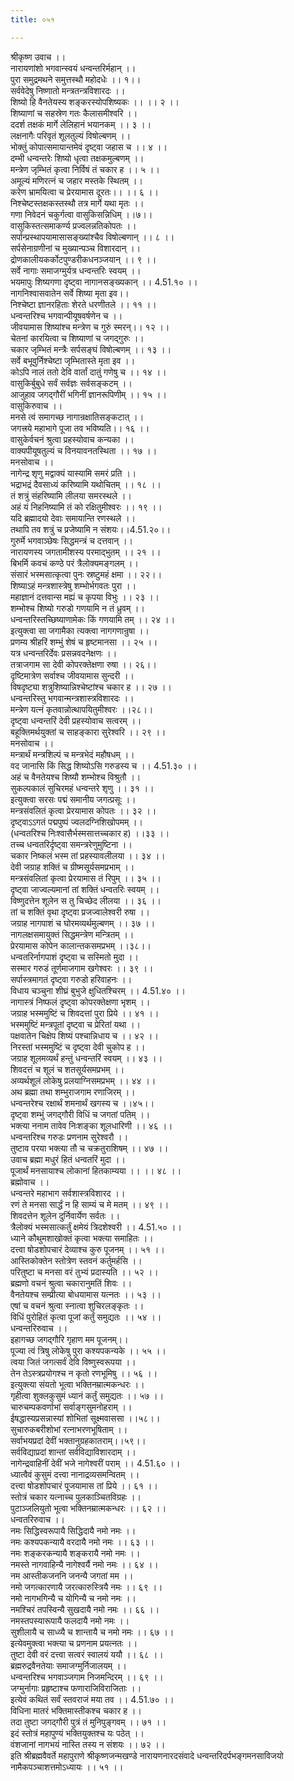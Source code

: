 ```yaml
---
title: ०५१

---
```

श्रीकृष्ण उवाच ।।  
नारायणांशो भगवान्स्वयं धन्वन्तरिर्महान् ।।  
पुरा समुद्रमथने समुत्तस्थौ महोदधेः ।। १।।  
सर्ववेदेषु निष्णातो मन्त्रतन्त्रविशारदः ।।  
शिष्यो हि वैनतेयस्य शङ्करस्योपशिष्यकः ।। ।। २ ।।  
शिष्याणां च सहस्रेण गतः कैलासमीश्वरि ।।  
ददर्श तक्षकं मार्गे लेलिहानं भयानकम् ।। ३ ।।  
लक्षनागैः परिवृतं शूलतुल्यं विषोल्बणम् ।।  
भोक्तुं कोपात्समायान्तमेवं दृष्ट्वा जहास च ।। ४ ।।  
दम्भी धन्वन्तरेः शिष्यो धृत्वा तक्षकमुल्बणम् ।।  
मन्त्रेण जृम्भितं कृत्वा निर्विषं तं चकार ह ।। ५ ।।  
अमूल्यं मणिरत्नं च जहार मस्तके स्थितम् ।।  
करेण भ्रामयित्वा च प्रेरयामास दूरतः।। ।। ६ ।।  
निश्चेष्टस्तक्षकस्तस्थौ तत्र मार्गे यथा मृतः ।।  
गणा निवेदनं चकुर्गत्वा वासुकिसन्निधिम् ।।७।।  
वासुकिस्तत्समाकर्ण्य प्रज्वलन्नतिकोपतः ।।  
सर्पान्प्रस्थापयामासासङ्ख्यांश्चैव विषोल्बणान् ।। ८ ।।  
सर्पसेनाग्रणीनां च मुख्यान्पञ्च विशारदान् ।।  
द्रोणकालीयकर्कोटपुण्डरीकधनञ्जयान् ।। ९ ।।  
सर्वे नागाः समाजग्मुर्यत्र धन्वन्तरिः स्वयम् ।।  
भयमापुः शिष्यगणा दृष्ट्वा नागानसङ्ख्यकान् ।। 4.51.१० ।।  
नागनिश्वासवातेन सर्वे शिष्या मृता इव।।  
निश्चेष्टा ज्ञानरहिताः शेरते धरणीतले ।। ११ ।।  
धन्वन्तरिश्च भगवान्पीयूषवर्षणेन च ।।  
जीवयामास शिष्यांश्च मन्त्रेण च गुरुं स्मरन्।। १२ ।।  
चेतनां कारयित्वा च शिष्याणां च जगद्गुरुः ।।  
चकार जृम्भितं मन्त्रैः सर्पसङ्घं विषोल्बणम् ।। १३ ।।  
सर्वे बभूवुर्निश्चेष्टा जृम्भितास्ते मृता इव ।।  
कोऽपि नालं ततो देवि वार्तां दातुं गणेषु च ।। १४ ।।  
वासुकिर्बुबुधे सर्वं सर्वज्ञः सर्वसङ्कटम् ।।  
आजुहाव जगद्गौरीं भगिनीं ज्ञानरूपिणीम् ।। १५ ।।  
वासुकिरुवाच ।।  
मनसे त्वं समागच्छ नागान्रक्षातिसङ्कटात् ।।  
जगत्त्रये महाभागे पूजा तव भविष्यति।। १६ ।।  
वासुकेर्वचनं श्रुत्वा प्रहस्योवाच कन्यका ।।  
वाक्यपीयूषतुल्यं च विनयावनतस्थिता ।। १७ ।।  
मनसोवाच ।।  
नागेन्द्र शृणु मद्वाक्यं यास्यामि समरं प्रति ।।  
भद्राभद्रं दैवसाध्यं करिष्यामि यथोचितम् ।। १८ ।।  
तं शत्रुं संहरिष्यामि लीलया समरस्थले ।।  
अहं यं निहनिष्यामि तं को रक्षितुमीश्वरः ।। १९ ।।  
यदि ब्रह्मादयो देवाः समायान्ति रणस्थले ।।  
तथापि तव शत्रुं च प्रजेष्यामि न संशयः।।4.51.२०।।  
गुरुर्मे भगवाञ्छेषः सिद्धमन्त्रं च दत्तवान् ।।  
नारायणस्य जगतामीशस्य परमाद्भुतम् ।। २१ ।।  
बिभर्मि कवचं कण्ठे परं त्रैलोक्यमङ्गलम् ।।  
संसारं भस्मसात्कृत्वा पुनः स्रष्टुमहं क्षमा ।। २२।।  
शिष्याऽहं मन्त्रशास्त्रेषु शम्भोर्भगवतः पुरा ।।  
महाज्ञानं दत्तवान्स मह्यं च कृपया विभुः ।। २३ ।।  
शम्भोश्च शिष्यो गरुडो गणयामि न तं ध्रुवम् ।।  
धन्वन्तरिस्तच्छिष्याणामेकः किं गणयामि तम् ।। २४ ।।  
इत्युक्त्वा सा जगामैका त्यक्त्वा नागगणान्रुषा ।।  
प्रणम्य श्रीहरिं शम्भुं शेषं च हृष्टमानसा ।। २५ ।।  
यत्र धन्वन्तरिर्देवः प्रसन्नवदनेक्षणः ।।  
तत्राजगाम सा देवी कोपरक्तेक्षणा रुषा ।। २६।।  
दृष्टिमात्रेण सर्वाश्च जीवयामास सुन्दरी ।।  
विषदृष्ट्या शत्रुशिष्यान्निश्चेष्टांश्च चकार ह ।। २७ ।।  
धन्वन्तरिस्तु भगवान्मन्त्रशास्त्रविशारदः ।।  
मन्त्रेण यत्नं कृतवान्नोत्थापयितुमीश्वरः ।।२८।।  
दृष्ट्वा धन्वन्तरिं देवी प्रहस्योवाच सत्वरम् ।।  
बहूक्तिमर्थयुक्तां च साहङ्कारा सुरेश्वरि ।। २९ ।।  
मनसोवाच ।।  
मन्त्रार्थं मन्त्रशिल्पं च मन्त्रभेदं महौषधम् ।।  
वद जानासि किं सिद्ध शिष्योऽसि गरुडस्य च ।। 4.51.३० ।।  
अहं च वैनतेयश्च शिष्यौ शम्भोश्च विश्रुतौ ।।  
सुकल्पकालं सुचिरमहं धन्वन्तरे शृणु ।। ३१ ।।  
इत्युक्त्वा सरसः पद्मं समानीय जगत्प्रसूः ।।  
मन्त्रसंवलितं कृत्वा प्रेरयामास कोपतः ।। ३२ ।।  
दृष्ट्वाऽऽगतं पद्मपुष्पं ज्वलदग्निशिखोपमम् ।।  
(धन्वतरिश्च निःश्वासैर्भस्मसात्तच्चकार ह) ।।३३ ।।  
तच्च धन्वतरिर्दृष्ट्वा समन्त्ररेणुमुष्टिना ।।  
चकार निष्कलं भस्म तां प्रहस्यावलीलया ।। ३४ ।।  
देवी जग्राह शक्तिं च ग्रीष्मसूर्यसमप्रभाम् ।।  
मन्त्रसंवलितां कृत्वा प्रेरयामास तं रिपुम् ।। ३५ ।।  
दृष्ट्वा जाज्वल्यमानां तां शक्तिं धन्वतरिः स्वयम् ।।  
विष्णुदत्तेन शूलेन स तु चिच्छेद लीलया ।। ३६ ।।  
तां च शक्तिं वृथा दृष्ट्वा प्रजज्वालेश्वरी रुषा ।।  
जग्राह नागपाशं च घोरमव्यर्थमुल्बणम् ।। ३७ ।।  
नागलक्षसमायुक्तं सिद्धमन्त्रेण मन्त्रितम् ।।  
प्रेरयामास कोपेन कालान्तकसमप्रभम् ।।३८।।  
धन्वतरिर्नागपाशं दृष्ट्वा च सस्मितो मुदा ।।  
सस्मार गरुडं तूर्णमाजगाम खगेश्वरः ।। ३९ ।।  
सर्पास्त्रमागतं दृष्ट्वा गरुडो हरिवाहनः ।।  
विधाय चञ्चुना शीघ्रं बुभुजे क्षुधितश्चिरम् ।। 4.51.४० ।।  
नागास्त्रं निष्फलं दृष्ट्वा कोपरक्तेक्षणा भृशम् ।।  
जग्राह भस्ममुष्टिं च शिवदत्तां पुरा प्रिये ।। ४१ ।।  
भस्ममुष्टिं मन्त्रपूतां दृष्ट्वा च प्रेरितां यथा ।।  
पक्षवातेन चिक्षेप शिष्यं पश्चान्निधाय च ।। ४२ ।।  
निरस्तां भस्ममुष्टिं च दृष्ट्वा देवी चुकोप ह ।।  
जग्राह शूलमव्यर्थं हन्तुं धन्वन्तरिं स्वयम् ।। ४३ ।।  
शिवदत्तं च शूलं च शतसूर्यसमप्रभम् ।।  
अव्यर्थशूलं लोकेषु प्रलयाग्निसमप्रभम् ।। ४४ ।।  
अथ ब्रह्मा तथा शम्भुराजगाम रणाजिरम् ।।  
धन्वन्तरेश्च रक्षार्थं शमनार्थं खगस्य च ।।४५।।  
दृष्ट्वा शम्भुं जगद्गौरी विधिं च जगतां पतिम् ।।  
भक्त्या ननाम तावेव निःशङ्का शूलधारिणी ।। ४६ ।।  
धन्वन्तरिश्च गरुडः प्रणनाम सुरेश्वरौ ।।  
तुष्टाव परया भक्त्या तौ च चक्रतुराशिषम् ।। ४७ ।।  
उवाच ब्रह्मा मधुरं हितं धन्वतरिं मुदा ।।  
पूजार्थं मनसायाश्च लोकानां हितकाम्यया ।। ।। ४८ ।।  
ब्रह्मोवाच ।।  
धन्वन्तरे महाभाग सर्वशास्त्रविशारद ।।  
रणं ते मनसा सार्द्धं न हि साम्यं च मे मतम् ।। ४९ ।।  
शिवदत्तेन शूलेन दुर्निवार्येण सर्वतः ।।  
त्रैलोक्यं भस्मसात्कर्तुं क्षमेयं त्रिदशेश्वरी ।। 4.51.५० ।।  
ध्याने कौथुमशाखोक्तं कृत्वा भक्त्या समाहितः ।।  
दत्त्वा षोडशोपचारं देव्याश्च कुरु पूजनम् ।। ५१ ।।  
आस्तिकोक्तेन स्तोत्रेण स्तवनं कर्तुमर्हसि ।।  
परितुष्टा च मनसा वरं तुभ्यं प्रदास्यति ।। ५२ ।।  
ब्रह्मणो वचनं श्रुत्वा चकारानुमतिं शिवः ।।  
वैनतेयश्च सम्प्रीत्या बोधयामास यत्नतः ।। ५३ ।।  
एषां च वचनं श्रुत्वा स्नात्वा शुचिरलङ्कृतः ।।  
विधिं पुरोहितं कृत्वा पूजां कर्तुं समुद्यतः ।। ५४ ।।  
धन्वन्तरिरुवाच ।।  
इहागच्छ जगद्गौरि गृहाण मम पूजनम्।।  
पूज्या त्वं त्रिषु लोकेषु पुरा कश्यपकन्यके ।। ५५ ।।  
त्वया जितं जगत्सर्वं देवि विष्णुस्वरूपया ।।  
तेन तेऽस्त्रप्रयोगश्च न कृतो रणभूमिषु ।। ५६ ।।  
इत्युक्त्या संयतो भूत्वा भक्तिनम्रात्मकन्धरः ।।  
गृहीत्वा शुक्लकुसुमं ध्यानं कर्तुं समुद्यतः ।। ५७ ।।  
चारुचम्पकवर्णाभां सर्वाङ्गसुमनोहराम् ।।  
ईषद्धास्यप्रसन्नास्यां शोभितां सूक्ष्मवाससा ।।५८।।  
सुचारुकबरीशोभां रत्नाभरणभूषिताम् ।।  
सर्वाभयप्रदां देवीं भक्तानुग्रहकातराम्।।५९।।  
सर्वविद्याप्रदां शान्तां सर्वविद्याविशारदाम् ।।  
नागेन्द्रवाहिनीं देवीं भजे नागेश्वरीं पराम् ।। 4.51.६० ।।  
ध्यात्वैवं कुसुमं दत्त्वा नानाद्रव्यसमन्वितम् ।।  
दत्त्वा षोडशोपचारं पूजयामास तां प्रिये ।। ६१ ।।  
स्तोत्रं चकार यत्नाच्च पुलकाञ्चितविग्रहः ।।  
पुटाञ्जलियुतो भूत्वा भक्तिनम्रात्मकन्धरः ।। ६२ ।।  
धन्वतरिरुवाच ।।  
नमः सिद्धिस्वरूपायै सिद्धिदायै नमो नमः ।।  
नमः कश्यपकन्यायै वरदायै नमो नमः ।। ६३ ।।  
नमः शङ्करकन्यायै शङ्करायै नमो नमः ।।  
नमस्ते नागवाहिन्यै नागेश्वर्यै नमो नमः ।। ६४ ।।  
नम आस्तीकजननि जनन्यै जगतां मम ।।  
नमो जगत्कारणायै जरत्कारुस्त्रियै नमः ।। ६९ ।।  
नमो नागभगिन्यै च योगिन्यै च नमो नमः ।।  
नमश्चिरं तपस्विन्यै सुखदायै नमो नमः ।। ६६ ।।  
नमस्तपस्यारूपायै फलदायै नमो नमः ।।  
सुशीलायै च साध्व्यै च शान्तायै च नमो नमः ।। ६७ ।।  
इत्येवमुक्त्वा भक्त्या च प्रणनाम प्रयत्नतः ।।  
तुष्टा देवी वरं दत्त्वा सत्वरं स्वालयं ययौ ।। ६८ ।।  
ब्रह्मरुद्रवैनतेयाः समाजग्मुर्निजालयम् ।।  
धन्वन्तरिश्च भगवाञ्जगाम निजमन्दिरम् ।। ६९ ।।  
जग्मुर्नागाः प्रहृष्टाश्च फणाराजिविराजिताः ।।  
इत्येवं कथितं सर्वं स्तवराजं मया तव ।। 4.51.७० ।।  
विधिना मातरं भक्तिमास्तीकश्च चकार ह ।।  
तदा तुष्टा जगद्गौरी पुत्रं तं मुनिपुङ्गवम् ।। ७१ ।।  
इदं स्तोत्रं महापुण्यं भक्तियुक्तश्च यः पठेत् ।।  
वंशजानां नागभयं नास्ति तस्य न संशयः ।। ७२ ।।  
इति श्रीब्रह्मवैवर्ते महापुराणे श्रीकृष्णजन्मखण्डे नारायणनारदसंवादे धन्वन्तरिदर्पभङ्गमनसाविजयो नामैकपञ्चाशत्तमोऽध्यायः ।। ५१ ।।